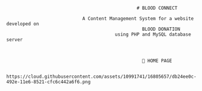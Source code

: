                                                     # BLOOD CONNECT

                                A Content Management System for a website developed on
                                                      BLOOD DONATION
                                            using PHP and MySQL database server

                                                      
                                                      
                                                      	HOME PAGE
                                                      
      https://cloud.githubusercontent.com/assets/10991741/16805657/db24ee0c-492e-11e6-8521-cfc6c442a6f6.png
        
                                                      
